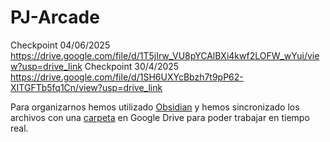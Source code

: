 # PJ-Arcade
Checkpoint 04/06/2025
https://drive.google.com/file/d/1T5jIrw_VU8pYCAlBXi4kwf2LOFW_wYui/view?usp=drive_link
Checkpoint 30/4/2025
https://drive.google.com/file/d/1SH6UXYcBbzh7t9pP62-XITGFTb5fq1Cn/view?usp=drive_link


Para organizarnos hemos utilizado [Obsidian](https://obsidian.md/) y hemos sincronizado los archivos con una [carpeta](https://drive.google.com/drive/folders/1vs59atrXo1_T48xaFTRTBBrNCnpdWVFB?usp=drive_link) en Google Drive para poder trabajar en tiempo real.
